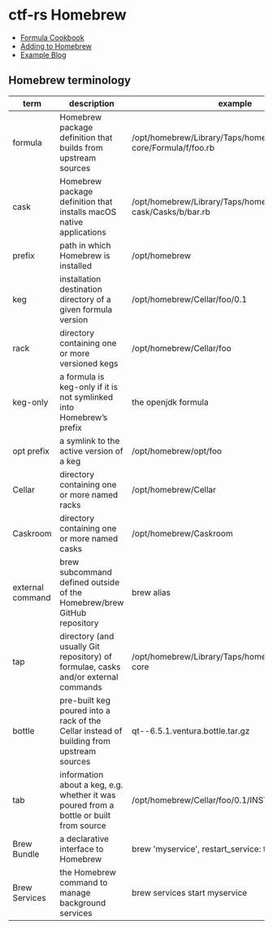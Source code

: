 # ctf-rs Homebrew

- [Formula Cookbook](https://docs.brew.sh/Formula-Cookbook)
- [Adding to Homebrew](https://docs.brew.sh/Adding-Software-to-Homebrew)
- [Example Blog](https://mvogelgesang.com/blog/20240419/creating-a-simple-homebrew-formula/)

## Homebrew terminology

| term             | description                                                                              | example                                                            |
|------------------|------------------------------------------------------------------------------------------|--------------------------------------------------------------------|
| formula          | Homebrew package definition that builds from upstream sources                            | /opt/homebrew/Library/Taps/homebrew/homebrew-core/Formula/f/foo.rb |
| cask             | Homebrew package definition that installs macOS native applications                      | /opt/homebrew/Library/Taps/homebrew/homebrew-cask/Casks/b/bar.rb   |
| prefix           | path in which Homebrew is installed                                                      | /opt/homebrew                                                      |
| keg              | installation destination directory of a given formula version                            | /opt/homebrew/Cellar/foo/0.1                                       |
| rack             | directory containing one or more versioned kegs                                          | /opt/homebrew/Cellar/foo                                           |
| keg-only         | a formula is keg-only if it is not symlinked into Homebrew’s prefix                      | the openjdk formula                                                |
| opt prefix       | a symlink to the active version of a keg                                                 | /opt/homebrew/opt/foo                                              |
| Cellar           | directory containing one or more named racks                                             | /opt/homebrew/Cellar                                               |
| Caskroom         | directory containing one or more named casks                                             | /opt/homebrew/Caskroom                                             |
| external command | brew subcommand defined outside of the Homebrew/brew GitHub repository                   | brew alias                                                         |
| tap              | directory (and usually Git repository) of formulae, casks and/or external commands       | /opt/homebrew/Library/Taps/homebrew/homebrew-core                  |
| bottle           | pre-built keg poured into a rack of the Cellar instead of building from upstream sources | qt--6.5.1.ventura.bottle.tar.gz                                    |
| tab              | information about a keg, e.g. whether it was poured from a bottle or built from source   | /opt/homebrew/Cellar/foo/0.1/INSTALL_RECEIPT.json                  |
| Brew Bundle      | a declarative interface to Homebrew                                                      | brew 'myservice', restart_service: true                            |
| Brew Services    | the Homebrew command to manage background services                                       | brew services start myservice                                      |
